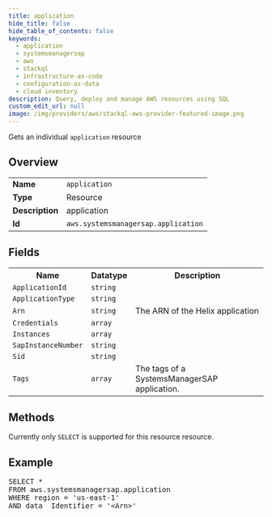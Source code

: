 ```yaml
---
title: application
hide_title: false
hide_table_of_contents: false
keywords:
  - application
  - systemsmanagersap
  - aws
  - stackql
  - infrastructure-as-code
  - configuration-as-data
  - cloud inventory
description: Query, deploy and manage AWS resources using SQL
custom_edit_url: null
image: /img/providers/aws/stackql-aws-provider-featured-image.png
---
```

Gets an individual <code>application</code> resource

## Overview
<table><tbody>
<tr><td><b>Name</b></td><td><code>application</code></td></tr>
<tr><td><b>Type</b></td><td>Resource</td></tr>
<tr><td><b>Description</b></td><td>application</td></tr>
<tr><td><b>Id</b></td><td><code>aws.systemsmanagersap.application</code></td></tr>
</tbody></table>

## Fields
<table><tbody>
<tr><th>Name</th><th>Datatype</th><th>Description</th></tr>
<tr><td><code>ApplicationId</code></td><td><code>string</code></td><td></td></tr>
<tr><td><code>ApplicationType</code></td><td><code>string</code></td><td></td></tr>
<tr><td><code>Arn</code></td><td><code>string</code></td><td>The ARN of the Helix application</td></tr>
<tr><td><code>Credentials</code></td><td><code>array</code></td><td></td></tr>
<tr><td><code>Instances</code></td><td><code>array</code></td><td></td></tr>
<tr><td><code>SapInstanceNumber</code></td><td><code>string</code></td><td></td></tr>
<tr><td><code>Sid</code></td><td><code>string</code></td><td></td></tr>
<tr><td><code>Tags</code></td><td><code>array</code></td><td>The tags of a SystemsManagerSAP application.</td></tr>

</tbody></table>

## Methods
Currently only <code>SELECT</code> is supported for this resource resource.

## Example
<pre>
SELECT *<br/>FROM aws.systemsmanagersap.application<br/>WHERE region = 'us-east-1'<br/>AND data__Identifier = '&lt;Arn&gt;'
</pre>
